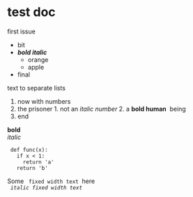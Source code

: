 #  test doc  
  
first issue  
  
  - bit
  - _**bold italic**_ 
    - orange
    - apple
  - final  
  
text to separate lists  
  
  1. now with numbers
  2. the prisoner
    1. not an  _italic number_ 
    2. a  **bold human**   being
  3. end  
  
**bold**   
_italic_   
  
` def func(x):`  
`   if x < 1:`  
`     return 'a'`  
`   return 'b'`  
  
Some  ` fixed width text`  here  
_` italic fixed width text`_ 

